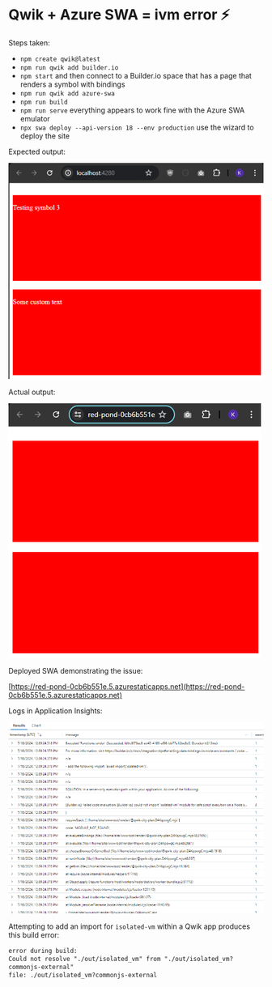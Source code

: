 # Qwik + Azure SWA = ivm error ⚡️

Steps taken:

- `npm create qwik@latest`
- `npm run qwik add builder.io`
- `npm start` and then connect to a Builder.io space that has a page that renders a symbol with bindings
- `npm run qwik add azure-swa`
- `npm run build`
- `npm run serve` everything appears to work fine with the Azure SWA emulator
- `npx swa deploy --api-version 18 --env production` use the wizard to deploy the site

Expected output:

![Expected](/docs/expected.png)

Actual output:

![Actual](/docs/actual.png)

Deployed SWA demonstrating the issue:

[https://red-pond-0cb6b551e.5.azurestaticapps.net](https://red-pond-0cb6b551e.5.azurestaticapps.net)

Logs in Application Insights:

![Logs](/docs/logs.png)

Attempting to add an import for `isolated-vm` within a Qwik app produces this build error:

```text
error during build:
Could not resolve "./out/isolated_vm" from "./out/isolated_vm?commonjs-external"
file: ./out/isolated_vm?commonjs-external
```